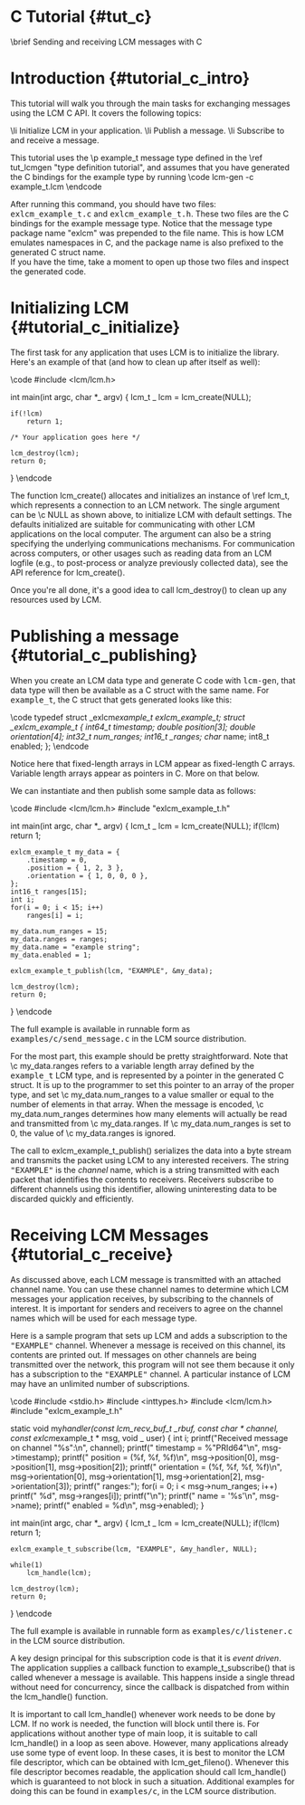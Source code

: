 # C Tutorial {#tut_c}

\brief Sending and receiving LCM messages with C

# Introduction {#tutorial_c_intro}

This tutorial will walk you through the main tasks for exchanging messages
using the LCM C API. It covers the following topics:

\li Initialize LCM in your application.
\li Publish a message.
\li Subscribe to and receive a message.

This tutorial uses the \p example_t message type defined in the
\ref tut_lcmgen "type definition tutorial", and assumes that you have
generated the C bindings for the example type by running
\code
lcm-gen -c example_t.lcm
\endcode

After running this command, you should have two files:
<tt>exlcm_example_t.c</tt> and <tt>exlcm_example_t.h</tt>. These two files are
the C bindings for the example message type. Notice that the message type
package name "exlcm" was prepended to the file name. This is how LCM emulates
namespaces in C, and the package name is also prefixed to the generated C struct name.  
If you have the time, take a moment to open up those two files and inspect the generated code.

# Initializing LCM {#tutorial_c_initialize}

The first task for any application that uses LCM is to
initialize the library. Here's an example of that (and how to clean
up after itself as well):

\code
#include <lcm/lcm.h>

int main(int argc, char \*_ argv)
{
lcm_t _ lcm = lcm_create(NULL);

    if(!lcm)
        return 1;

    /* Your application goes here */

    lcm_destroy(lcm);
    return 0;

}
\endcode

The function lcm_create() allocates and initializes an instance of
\ref lcm_t, which represents a connection to an LCM network. The single
argument can be \c NULL as shown above, to initialize LCM
with default settings. The defaults initialized are suitable for communicating
with other LCM applications on the local computer. The argument can also be a
string specifying the underlying communications mechanisms.
For communication across computers, or other usages such as reading data from
an LCM logfile (e.g., to post-process or analyze previously collected data),
see the API reference for lcm_create().

Once you're all done, it's a good idea to call lcm_destroy() to clean
up any resources used by LCM.

# Publishing a message {#tutorial_c_publishing}

When you create an LCM data type and generate C code with <tt>lcm-gen</tt>,
that data type will then be available as a C struct with the same name. For
<tt>example_t</tt>, the C struct that gets generated looks like this:

\code
typedef struct \_exlcm*example_t exlcm_example_t;
struct \_exlcm_example_t
{
int64_t timestamp;
double position[3];
double orientation[4];
int32_t num_ranges;
int16_t \_ranges;
char* name;
int8_t enabled;
};
\endcode

Notice here that fixed-length arrays in LCM appear as fixed-length C arrays.
Variable length arrays appear as pointers in C. More on that below.

We can instantiate and then publish some sample data as follows:

\code
#include <lcm/lcm.h>
#include "exlcm_example_t.h"

int
main(int argc, char \*_ argv)
{
lcm_t _ lcm = lcm_create(NULL);
if(!lcm)
return 1;

    exlcm_example_t my_data = {
        .timestamp = 0,
        .position = { 1, 2, 3 },
        .orientation = { 1, 0, 0, 0 },
    };
    int16_t ranges[15];
    int i;
    for(i = 0; i < 15; i++)
        ranges[i] = i;

    my_data.num_ranges = 15;
    my_data.ranges = ranges;
    my_data.name = "example string";
    my_data.enabled = 1;

    exlcm_example_t_publish(lcm, "EXAMPLE", &my_data);

    lcm_destroy(lcm);
    return 0;

}
\endcode

The full example is available in runnable form as
<tt>examples/c/send_message.c</tt> in the LCM source distribution.

For the most part, this example should be pretty straightforward.
Note that \c my_data.ranges refers to a variable length array defined by the
<tt>example_t</tt> LCM type, and is represented by a pointer in the generated
C struct. It is up to the programmer to set this pointer to an array of the
proper type, and set \c my_data.num_ranges to a value smaller or equal to the
number of elements in that array. When the message is encoded, \c
my_data.num_ranges determines how many elements will actually be read and
transmitted from \c my_data.ranges. If \c my_data.num_ranges is set to 0, the
value of \c my_data.ranges is ignored.

The call to exlcm_example_t_publish() serializes the data into a byte stream and
transmits the packet using LCM to any interested receivers. The string
<tt>"EXAMPLE"</tt> is the <em>channel</em> name, which is a string
transmitted with each packet that identifies the contents to receivers.
Receivers subscribe to different channels using this identifier, allowing
uninteresting data to be discarded quickly and efficiently.

# Receiving LCM Messages {#tutorial_c_receive}

As discussed above, each LCM message is transmitted with an attached channel
name. You can use these channel names to determine which LCM messages your
application receives, by subscribing to the channels of interest. It is
important for senders and receivers to agree on the channel names which will
be used for each message type.

Here is a sample program that sets up LCM and adds a subscription to the
<tt>"EXAMPLE"</tt> channel. Whenever a message is received on this
channel, its contents are printed out. If messages on other channels are
being transmitted over the network, this program will not see them because it
only has a subscription to the <tt>"EXAMPLE"</tt> channel. A
particular instance of LCM may have an unlimited number of subscriptions.

\code
#include <stdio.h>
#include <inttypes.h>
#include <lcm/lcm.h>
#include "exlcm_example_t.h"

static void
my*handler(const lcm_recv_buf_t \_rbuf, const char * channel,
const exlcm*example_t * msg, void \_ user)
{
int i;
printf("Received message on channel \"%s\":\n", channel);
printf(" timestamp = %"PRId64"\n", msg->timestamp);
printf(" position = (%f, %f, %f)\n",
msg->position[0], msg->position[1], msg->position[2]);
printf(" orientation = (%f, %f, %f, %f)\n",
msg->orientation[0], msg->orientation[1], msg->orientation[2],
msg->orientation[3]);
printf(" ranges:");
for(i = 0; i < msg->num_ranges; i++)
printf(" %d", msg->ranges[i]);
printf("\n");
printf(" name = '%s'\n", msg->name);
printf(" enabled = %d\n", msg->enabled);
}

int
main(int argc, char \*_ argv)
{
lcm_t _ lcm = lcm_create(NULL);
if(!lcm)
return 1;

    exlcm_example_t_subscribe(lcm, "EXAMPLE", &my_handler, NULL);

    while(1)
        lcm_handle(lcm);

    lcm_destroy(lcm);
    return 0;

}
\endcode

The full example is available in runnable form as
<tt>examples/c/listener.c</tt> in the LCM source distribution.

A key design principal for this subscription code is that it is <em>event
driven</em>. The application supplies a callback function to example_t_subscribe()
that is called whenever a message is available. This happens inside a single
thread without need for concurrency, since the callback is dispatched from
within the lcm_handle() function.

It is important to call lcm_handle() whenever work needs to be done by LCM.
If no work is needed, the function will block until there is. For
applications without another type of main loop, it is suitable to call
lcm_handle() in a loop as seen above. However, many applications already use
some type of event loop. In these cases, it is best to monitor the LCM file
descriptor, which can be obtained with lcm_get_fileno(). Whenever this
file descriptor becomes readable, the application should call lcm_handle()
which is guaranteed to not block in such a situation. Additional examples for
doing this can be found in <tt>examples/c</tt>, in the LCM source distribution.
